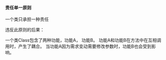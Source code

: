 ####  责任单一原则

一个类只承担一种责任

违反此原则的后果：

一个类Class包含了两种功能，功能A， 功能B。
功能A和功能B在方法中在互相调用时，产生了耦合。
当功能A因为需求变动需要修改参数时，功能B也会受到影响。

